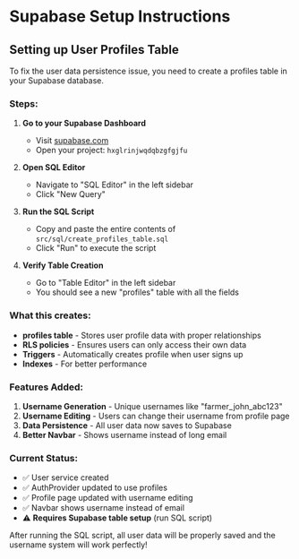 # Supabase Setup Instructions

## Setting up User Profiles Table

To fix the user data persistence issue, you need to create a profiles table in your Supabase database.

### Steps:

1. **Go to your Supabase Dashboard**
   - Visit [supabase.com](https://supabase.com)
   - Open your project: `hxglrinjwqdqbzgfgjfu`

2. **Open SQL Editor**
   - Navigate to "SQL Editor" in the left sidebar
   - Click "New Query"

3. **Run the SQL Script**
   - Copy and paste the entire contents of `src/sql/create_profiles_table.sql`
   - Click "Run" to execute the script

4. **Verify Table Creation**
   - Go to "Table Editor" in the left sidebar
   - You should see a new "profiles" table with all the fields

### What this creates:

- **profiles table** - Stores user profile data with proper relationships
- **RLS policies** - Ensures users can only access their own data
- **Triggers** - Automatically creates profile when user signs up
- **Indexes** - For better performance

### Features Added:

1. **Username Generation** - Unique usernames like "farmer_john_abc123"
2. **Username Editing** - Users can change their username from profile page
3. **Data Persistence** - All user data now saves to Supabase
4. **Better Navbar** - Shows username instead of long email

### Current Status:

- ✅ User service created
- ✅ AuthProvider updated to use profiles
- ✅ Profile page updated with username editing
- ✅ Navbar shows username instead of email
- ⚠️ **Requires Supabase table setup** (run SQL script)

After running the SQL script, all user data will be properly saved and the username system will work perfectly!
